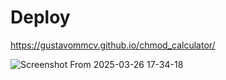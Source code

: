 # Deploy
https://gustavommcv.github.io/chmod_calculator/

![Screenshot From 2025-03-26 17-34-18](https://github.com/user-attachments/assets/bea274ea-3422-4fed-a3f9-52f064659faf)
